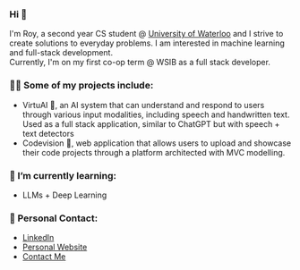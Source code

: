 ### Hi 👋

I'm Roy, a second year CS student @ [University of Waterloo](https://uwaterloo.ca/about/) and I strive to create solutions to everyday problems. I am interested in machine learning and full-stack development. <br>
Currently, I'm on my first co-op term @ WSIB as a full stack developer.

### 🧑‍💻 Some of my projects include:
- VirtuAI 🤖, an AI system that can understand and respond to users through various input modalities, including speech and handwritten text. Used as a full stack application, similar to ChatGPT but with speech + text detectors
- Codevision 👾, web application that allows users to upload and showcase their code projects through a platform architected with MVC modelling.

### 🌱 I’m currently learning:
- LLMs + Deep Learning

### 💌 Personal Contact: 
- [LinkedIn](https://www.linkedin.com/in/roychon)
- [Personal Website](https://roychon.github.io)
- [Contact Me](mailto:rchon@uwaterloo.ca)
